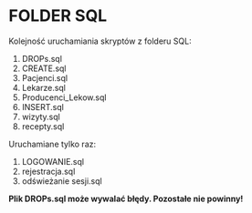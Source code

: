 # FOLDER SQL
Kolejność uruchamiania skryptów z folderu SQL:
1. DROPs.sql
2. CREATE.sql
3. Pacjenci.sql
4. Lekarze.sql
5. Producenci_Lekow.sql
6. INSERT.sql
7. wizyty.sql
8. recepty.sql

Uruchamiane tylko raz:
1. LOGOWANIE.sql
2. rejestracja.sql
3. odświeżanie sesji.sql

**Plik DROPs.sql może wywalać błędy. Pozostałe nie powinny!**
